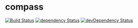 # compass

[![Build Status](https://travis-ci.org/NathanielInman/compass.svg?branch=master)](https://travis-ci.org/NathanielInman/compass) [![dependency Status](https://david-dm.org/NathanielInman/compass/status.svg?style=flat)](https://david-dm.org/NathanielInman/compass) [![devDependency Status](https://david-dm.org/NathanielInman/compass/dev-status.svg?style=flat)](https://david-dm.org/NathanielInman/compass#info=devDependencies)
